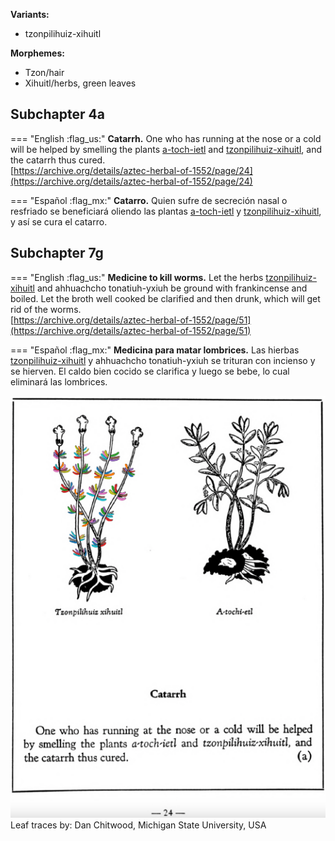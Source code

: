 **Variants:**

- tzonpilihuiz-xihuitl


**Morphemes:**

- Tzon/hair
- Xihuitl/herbs, green leaves


## Subchapter 4a  

=== "English :flag_us:"
    **Catarrh.** One who has running at the nose or a cold will be helped by smelling the plants [a-toch-ietl](A-toch-ietl.md) and [tzonpilihuiz-xihuitl](Tzon-pilihuiz-xihuitl.md), and the catarrh thus cured.  
    [https://archive.org/details/aztec-herbal-of-1552/page/24](https://archive.org/details/aztec-herbal-of-1552/page/24)  


=== "Español :flag_mx:"
    **Catarro.** Quien sufre de secreción nasal o resfriado se beneficiará oliendo las plantas [a-toch-ietl](A-toch-ietl.md) y [tzonpilihuiz-xihuitl](Tzon-pilihuiz-xihuitl.md), y así se cura el catarro.  

## Subchapter 7g  

=== "English :flag_us:"
    **Medicine to kill worms.** Let the herbs [tzonpilihuiz-xihuitl](Tzon-pilihuiz-xihuitl.md) and ahhuachcho tonatiuh-yxiuh be ground with frankincense and boiled. Let the broth well cooked be clarified and then drunk, which will get rid of the worms.  
    [https://archive.org/details/aztec-herbal-of-1552/page/51](https://archive.org/details/aztec-herbal-of-1552/page/51)  


=== "Español :flag_mx:"
    **Medicina para matar lombrices.** Las hierbas [tzonpilihuiz-xihuitl](Tzon-pilihuiz-xihuitl.md) y ahhuachcho tonatiuh-yxiuh se trituran con incienso y se hierven. El caldo bien cocido se clarifica y luego se bebe, lo cual eliminará las lombrices.  

![D_ID236_p024_01_Tzon-pilihuiz-xihuitl.png](assets/D_ID236_p024_01_Tzon-pilihuiz-xihuitl.png)  
Leaf traces by: Dan Chitwood, Michigan State University, USA  
